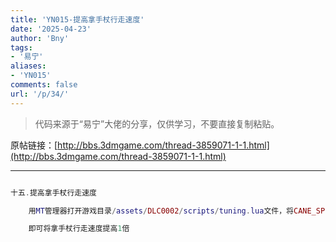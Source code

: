 ```yaml
---
title: 'YN015-提高拿手杖行走速度'
date: '2025-04-23'
author: 'Bny'
tags:
- '易宁'
aliases:
- 'YN015'
comments: false
url: '/p/34/'
---
```


> 代码来源于“易宁”大佬的分享，仅供学习，不要直接复制粘贴。

原帖链接：[http://bbs.3dmgame.com/thread-3859071-1-1.html](http://bbs.3dmgame.com/thread-3859071-1-1.html)

---

```lua  

十五.提高拿手杖行走速度

	用MT管理器打开游戏目录/assets/DLC0002/scripts/tuning.lua文件，将CANE_SPEED_MULT = 1.25,替换为CANE_SPEED_MULT = 2.5,

	即可将拿手杖行走速度提高1倍

```  

